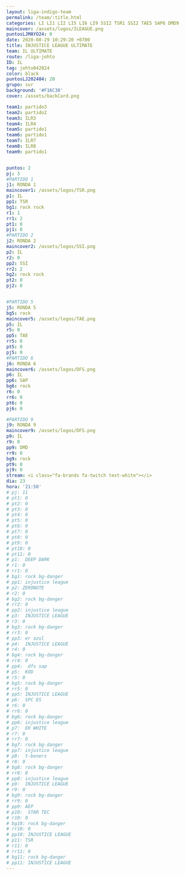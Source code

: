```yaml
---
layout: liga-indigo-team
permalink: /team/:title.html
categories: LI LI1 LI2 LI5 LI6 LI9 SSI2 TSR1 SSI2 TAE5 SAP6 DMD9
maincover: /assets/logos/ILEAGUE.png
puntosLJMAYO24: 0
date: 2020-08-29 10:29:20 +0700
title: INJUSTICE LEAGUE ULTIMATE
team: IL ULTIMATE
route: /liga-johto
ID: IL
tag: johto042024
color: black
puntosLJ202404: 20
grupo: sur
background: '#F16C38'
cover: /assets/backCard.png

team1: partido3
team2: partido2
team3: ILR3
team4: ILR4
team5: partido1
team6: partido1
team7: ILR7
team8: ILR8
team9: partido1


puntos: 2
pj: 3
#PARTIDO 1
j1: RONDA 1
maincover1: /assets/logos/TSR.png
p1: IL 
pp1: TSR
bg1: rock rock
r1: 1
rr1: 2
pt1: 0
pj1: 0
#PARTIDO 2
j2: RONDA 2
maincover2: /assets/logos/SSI.png
p2: IL
r2: 0
pp2: SSI
rr2: 2
bg2: rock rock
pt2: 0
pj2: 0


#PARTIDO 5
j5: RONDA 5
bg5: rock 
maincover5: /assets/logos/TAE.png
p5: IL
r5: 0
pp5: TAE
rr5: 0
pt5: 0
pj5: 0
#PARTIDO 6
j6: RONDA 6
maincover6: /assets/logos/DFS.png
p6: IL
pp6: SAP
bg6: rock 
r6: 0
rr6: 0
pt6: 0
pj6: 0

#PARTIDO 9
j9: RONDA 9
maincover9: /assets/logos/DFS.png
p9: IL
r9: 0
pp9: DMD
rr9: 0
bg9: rock
pt9: 0
pj9: 0
stream: <i class="fa-brands fa-twitch text-white"></i>
dia: 23
hora: '21:50'
# pj: 11
# pt1: 0
# pt2: 0
# pt3: 0
# pt4: 0
# pt5: 0
# pt6: 0
# pt7: 0
# pt8: 0
# pt9: 0
# pt10: 0
# pt11: 0
# p1:  DEEP DARK
# r1: 0
# rr1: 0
# bg1: rock bg-danger
# pp1: injustice league
# p2: ZERONOTE
# r2: 0
# bg2: rock bg-danger
# rr2: 0
# pp2: injustice league
# p3:  INJUSTICE LEAGUE
# r3: 0
# bg3: rock bg-danger
# rr3: 0
# pp3: er azul
# p4:  INJUSTICE LEAGUE
# r4: 0
# bg4: rock bg-danger
# rr4: 0
# pp4:  dfs sap
# p5:  KOD
# r5: 0
# bg5: rock bg-danger
# rr5: 0
# pp5: INJUSTICE LEAGUE
# p6:  SPC ES
# r6: 0
# rr6: 0
# bg6: rock bg-danger
# pp6: injustice league
# p7:  EK WHITE
# r7: 0
# rr7: 0
# bg7: rock bg-danger
# pp7: injustice league
# p8:  t-boners
# r8: 0
# bg8: rock bg-danger
# rr8: 0
# pp8: injustice league
# p9:  INJUSTICE LEAGUE
# r9: 0
# bg9: rock bg-danger
# rr9: 0
# pp9: AEP
# p10:  STAR TEC
# r10: 0
# bg10: rock bg-danger
# rr10: 0
# pp10: INJUSTICE LEAGUE
# p11: TSR
# r11: 0
# rr11: 0
# bg11: rock bg-danger
# pp11: INJUSTICE LEAGUE
---
```



